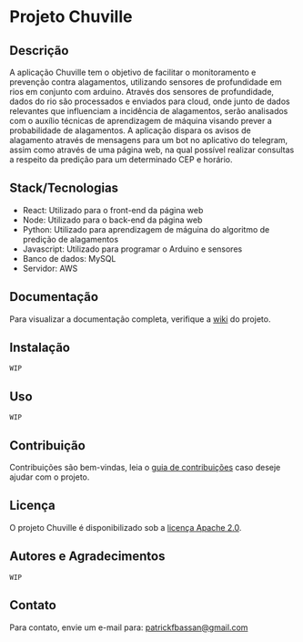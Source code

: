 # Projeto Chuville

## Descrição
A aplicação Chuville tem o objetivo de facilitar o monitoramento e prevenção contra alagamentos, utilizando sensores de profundidade em rios em conjunto com arduino. Através dos sensores de profundidade, dados do rio são processados e enviados para cloud, onde junto de dados relevantes que influenciam a incidência de alagamentos, serão analisados com o auxílio técnicas de aprendizagem de máquina visando prever a probabilidade de alagamentos. A aplicação dispara os avisos de alagamento através de mensagens para um bot no aplicativo do telegram, assim como através de uma página web, na qual possível realizar consultas a respeito da predição para um determinado CEP e horário.

## Stack/Tecnologias
- React: Utilizado para o front-end da página web
- Node: Utilizado para o back-end da página web
- Python: Utilizado para aprendizagem de máguina do algoritmo de predição de alagamentos
- Javascript: Utilizado para programar o Arduino e sensores
- Banco de dados: MySQL
- Servidor: AWS

## Documentação
Para visualizar a documentação completa, verifique a [wiki](https://github.com/PatrickBassan/projetoChuville/wiki/Documenta%C3%A7%C3%A3o) do projeto.

## Instalação
`WIP`

## Uso
`WIP`

## Contribuição
Contribuições são bem-vindas, leia o [guia de contribuições](https://github.com/PatrickBassan/projetoChuville/wiki/Guia-de-Contribui%C3%A7%C3%A3o) caso deseje ajudar com o projeto.

## Licença
O projeto Chuville é disponibilizado sob a [licença Apache 2.0](https://www.apache.org/licenses/LICENSE-2.0).

## Autores e Agradecimentos
`WIP`

## Contato
Para contato, envie um e-mail para: patrickfbassan@gmail.com
